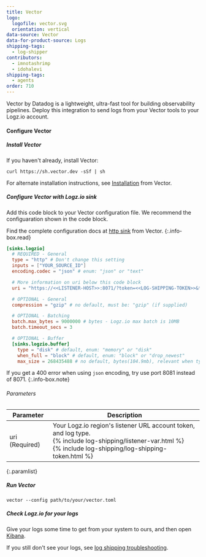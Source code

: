 ```yaml
---
title: Vector
logo:
  logofile: vector.svg
  orientation: vertical
data-source: Vector
data-for-product-source: Logs
shipping-tags:
  - log-shipper
contributors:
  - imnotashrimp
  - idohalevi
shipping-tags:
  - agents
order: 710
---
```

Vector by Datadog is a lightweight, ultra-fast tool for building observability pipelines. Deploy this integration to send logs from your Vector tools to your Logz.io account.

#### Configure Vector

<div class="tasklist">

##### Install Vector

If you haven't already, install Vector:

```shell
curl https://sh.vector.dev -sSf | sh
```

For alternate installation instructions,
see [Installation](https://vector.dev/docs/setup/) from Vector. 

##### Configure Vector with Logz.io sink

Add this code block to your Vector configuration file.
We recommend the configuaration shown in the code block.

<!-- info-box-start:info -->
Find the complete configuration docs at [http sink](https://vector.dev/docs/reference/configuration/sinks/http/) from Vector.
{:.info-box.read}
<!-- info-box-end -->

```toml
[sinks.logzio]
  # REQUIRED - General
  type = "http" # Don't change this setting
  inputs = ["YOUR_SOURCE_ID"]
  encoding.codec = "json" # enum: "json" or "text"

  # More information on uri below this code block
  uri = "https://<<LISTENER-HOST>>:8071/?token=<<LOG-SHIPPING-TOKEN>>&type=vector"

  # OPTIONAL - General
  compression = "gzip" # no default, must be: "gzip" (if supplied)

  # OPTIONAL - Batching
  batch.max_bytes = 9000000 # bytes - Logz.io max batch is 10MB
  batch.timeout_secs = 3

  # OPTIONAL - Buffer
  [sinks.logzio.buffer]
    type = "disk" # default, enum: "memory" or "disk"
    when_full = "block" # default, enum: "block" or "drop_newest"
    max_size = 268435488 # no default, bytes(104.9mb), relevant when type = "disk"
```

<!-- info-box-start:info -->
If you get a 400 error when using `json` encoding, try use port 8081 instead of 8071. 
{:.info-box.note}
<!-- info-box-end -->


###### Parameters

| Parameter | Description |
|---|---|
| uri (Required) | Your Logz.io region's listener URL account token, and log type. <br> {% include log-shipping/listener-var.html %}  <br> {% include log-shipping/log-shipping-token.html %} |
{:.paramlist}

##### Run Vector

```shell
vector --config path/to/your/vector.toml
```

##### Check Logz.io for your logs

Give your logs some time to get from your system to ours, and then open [Kibana](https://app.logz.io/#/dashboard/kibana).

If you still don't see your logs, see [log shipping troubleshooting]({{site.baseurl}}/user-guide/log-shipping/log-shipping-troubleshooting.html).

</div>
